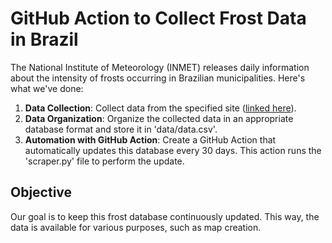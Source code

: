 # GitHub Action to Collect Frost Data in Brazil

The National Institute of Meteorology (INMET) releases daily information about the intensity of frosts occurring in Brazilian municipalities. Here's what we've done:

1. **Data Collection**: Collect data from the specified site ([linked here](https://portal.inmet.gov.br/paginas/geadas#)).
2. **Data Organization**: Organize the collected data in an appropriate database format and store it in 'data/data.csv'.
3. **Automation with GitHub Action**: Create a GitHub Action that automatically updates this database every 30 days. This action runs the 'scraper.py' file to perform the update.

## Objective

Our goal is to keep this frost database continuously updated. This way, the data is available for various purposes, such as map creation.

